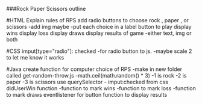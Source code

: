 ###Rock Paper Scissors outline

#HTML
Explain rules of RPS
add radio buttons to choose rock , paper , or scissors
    -add img maybe
    -put each choice in a label
button to play
display wins 
display loss
display draws
display results of game
    -either text, img or both

#CSS
    imput[type="radio"]: checked
        -for radio button to js.
        -maybe scale 2 to let me know it works

#Java
create function for computer choice of RPS
    -make in new folder called get-random-throw.js
    -math.ceil(math.random() * 3)
    -1 is rock
    -2 is paper
    -3 is scissors
use querySelector
    - imput:checked from css
didUserWin function
    -function to mark wins
    -function to mark loss
    -function to mark draws
eventlistener for button
function to display results

